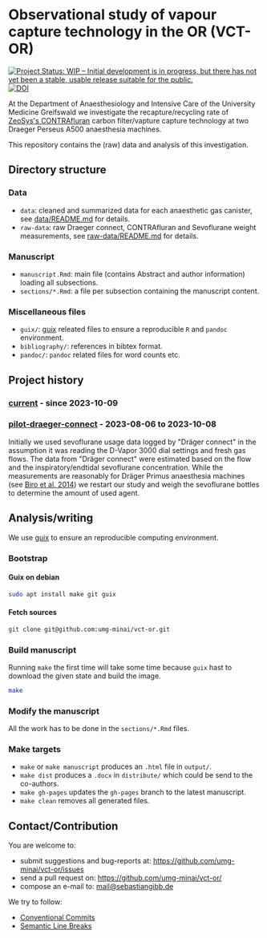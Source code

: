 # Observational study of vapour capture technology in the OR (VCT-OR)

[![Project Status: WIP – Initial development is in progress, but there has not yet been a stable, usable release suitable for the public.](https://www.repostatus.org/badges/latest/wip.svg)](https://www.repostatus.org/#wip)
[![DOI](https://zenodo.org/badge/DOI/10.5281/zenodo.10442174.svg)](https://doi.org/10.5281/zenodo.10442174)

At the Department of Anaesthesiology and Intensive Care of the University Medicine Greifswald we investigate the recapture/recycling rate of [ZeoSys's CONTRAfluran](https://zeosys-medical.de/human/) carbon filter/vapture capture technology at two Draeger Perseus A500 anaesthesia machines.

This repository contains the (raw) data and analysis of this investigation.

## Directory structure

### Data

- `data`: cleaned and summarized data for each anaesthetic gas canister, see [data/README.md](data/README.md) for details.
- `raw-data`: raw Draeger connect, CONTRAfluran and Sevoflurane weight measurements, see [raw-data/README.md](raw-data/README.md) for details.

### Manuscript

- `manuscript.Rmd`: main file (contains Abstract and author information) loading all subsections.
- `sections/*.Rmd`: a file per subsection containing the manuscript content.

### Miscellaneous files

- `guix/`: [guix](https://guix.gnu.org) releated files to ensure a reproducible `R` and `pandoc` environment.
- `bibliography/`: references in bibtex format.
- `pandoc/`: `pandoc` related files for word counts etc.

## Project history

### [current](https://github.com/umg-minai/vct-or/tree/main) - since 2023-10-09

### [pilot-draeger-connect](https://github.com/umg-minai/vct-or/tree/pilot-draeger-connect) - 2023-08-06 to 2023-10-08

Initially we used sevoflurane usage data logged by "Dräger connect" in the assumption it was reading the D-Vapor 3000 dial settings and fresh gas flows.
The data from "Dräger connect" were estimated based on the flow and the inspiratory/endtidal sevoflurane concentration.
While the measurements are reasonably for Dräger Primus anaesthesia machines (see [Biro et al. 2014](https://doi.org/10.1007/s10877-014-9639-6)) we restart our study and weigh the sevoflurane bottles to determine the amount of used agent.

## Analysis/writing

We use [guix](https://guix.gnu.org) to ensure an reproducible computing environment.

### Bootstrap

#### Guix on debian

```bash
sudo apt install make git guix
```

#### Fetch sources

```bash
git clone git@github.com:umg-minai/vct-or.git
```

### Build manuscript

Running `make` the first time will take some time because
`guix` hast to download the given state and build the image.

```bash
make
```

### Modify the manuscript

All the work has to be done in the `sections/*.Rmd` files.

### Make targets

- `make` or `make manuscript` produces an `.html` file in `output/`.
- `make dist` produces a `.docx` in `distribute/` which could be send to the
  co-authors.
- `make gh-pages` updates the `gh-pages` branch to the latest manuscript.
- `make clean` removes all generated files.


## Contact/Contribution

You are welcome to:

- submit suggestions and bug-reports at: <https://github.com/umg-minai/vct-or/issues>
- send a pull request on: <https://github.com/umg-minai/vct-or/>
- compose an e-mail to: <mail@sebastiangibb.de>

We try to follow:

- [Conventional Commits](https://www.conventionalcommits.org/en/v1.0.0/)
- [Semantic Line Breaks](https://sembr.org/)
